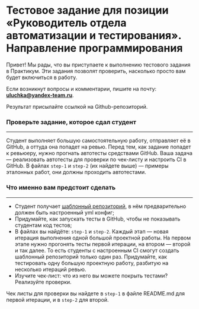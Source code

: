 # Тестовое задание для позиции «Руководитель отдела автоматизации и тестирования». Направление программирования

Привет! Мы рады, что вы приступаете к выполнению тестового задания в Практикум. Эти задания позволят проверить, насколько просто вам будет включиться в работу.

Если возникнут вопросы и комментарии, пишите на почту: [**uluchka@yandex-team.ru**](mailto:uluchka@yandex-team.ru).

Результат присылайте ссылкой на Github-репозиторий.

### Проверьте задание, которое сдал студент

---

Студент выполняет большую самостоятельную работу, отправляет её в GitHub, а оттуда она попадет на ревью. Перед тем, как задание попадет к ревьюеру, нужно прогнать автотесты средствами GitHub. 
Ваша задача — реализовать автотесты для проверки по чек-листу и настроить CI в GitHub.
В файлах `step-1` и `step-2` (их найдете выше) — примеры эталонных работ, они должны проходить автотестами. 

### Что именно вам предстоит сделать

---

- Студент получает [шаблонный репозиторий](https://docs.github.com/en/repositories/creating-and-managing-repositories/creating-a-template-repository), в нём предварительно должен быть настроенный yml конфиг;
- Придумайте, как запускать тесты в GitHub, чтобы не показывать студентам код тестов;
- В файлах вы найдёте: `step-1` и `step-2`. Каждый этап — новая итерация выполнения одной большой проектной работы. На первом этапе нужно прогонять тесты первой итерации, на втором — второй и так далее. То есть студенты с настроенным CI смогут создать шаблонный репозиторий только один раз. Придумайте, как тестировать одну большую проектную работу, разбитую на несколько итераций ревью.
- Изучите чек-лист: что из него вы можете покрыть тестами? Реализуйте проверки.

Чек листы для проверки вы найдете в `step-1` в файле README.md для первой итерации, и в `step-2` для второй.
